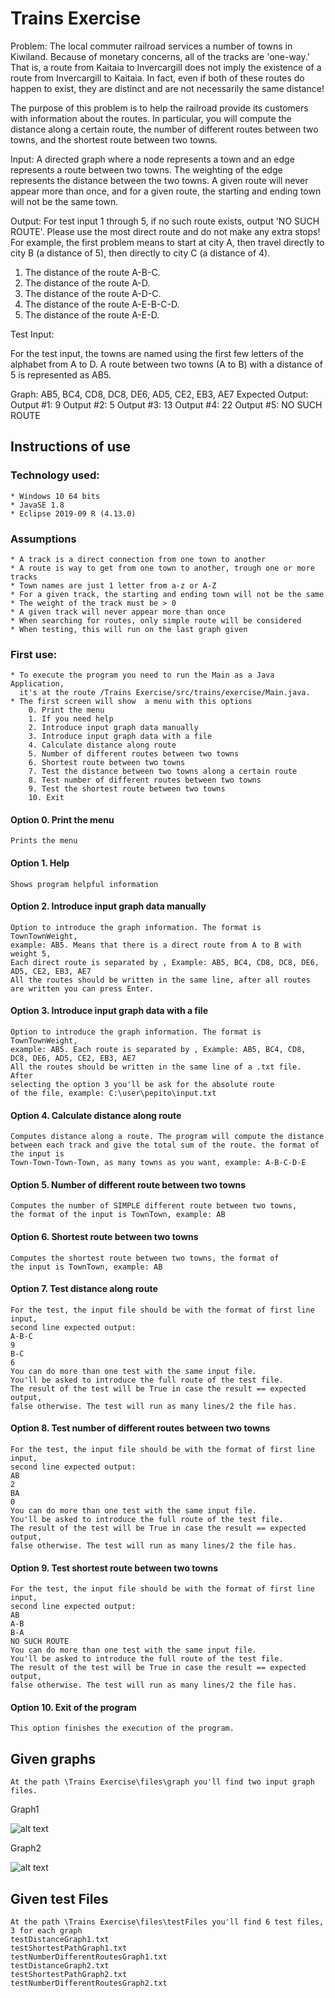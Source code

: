# Trains Exercise

Problem: The local commuter railroad services a number of towns in Kiwiland.  Because of monetary concerns, all of the tracks are 'one-way.' That is, a route from Kaitaia to Invercargill does not imply the existence of a route from Invercargill to Kaitaia. In fact, even if both of these routes do
happen to exist, they are distinct and are not necessarily the same distance!

The purpose of this problem is to help the railroad provide its customers with information about the routes. In particular, you will compute the distance along a certain route, the number of different routes between two towns, and the shortest route between two towns.

Input: A directed graph where a node represents a town and an edge represents a route between two towns. The weighting of the edge represents the distance between the two towns. A given route will never appear more than once, and for a given route, the starting and ending
town will not be the same town.

Output: For test input 1 through 5, if no such route exists, output 'NO SUCH ROUTE'. Please use the most direct route and do not make any
extra stops! For example, the first problem means to start at city A, then travel directly to city B (a distance of 5), then directly to city C (a distance
of 4).

1. The distance of the route A-B-C.
2. The distance of the route A-D.
3. The distance of the route A-D-C.
4. The distance of the route A-E-B-C-D.
5. The distance of the route A-E-D.

Test Input:

For the test input, the towns are named using the first few letters of the alphabet from A to D. A route between two towns (A to B) with a
distance of 5 is represented as AB5.

Graph: AB5, BC4, CD8, DC8, DE6, AD5, CE2, EB3, AE7
Expected Output:
Output #1: 9
Output #2: 5
Output #3: 13
Output #4: 22
Output #5: NO SUCH ROUTE

## Instructions of use

### Technology used: 
    * Windows 10 64 bits
    * JavaSE 1.8
    * Eclipse 2019-09 R (4.13.0)

### Assumptions
    * A track is a direct connection from one town to another
    * A route is way to get from one town to another, trough one or more tracks
    * Town names are just 1 letter from a-z or A-Z
    * For a given track, the starting and ending town will not be the same
    * The weight of the track must be > 0
    * A given track will never appear more than once
    * When searching for routes, only simple route will be considered
    * When testing, this will run on the last graph given

### First use:
    * To execute the program you need to run the Main as a Java Application,
      it's at the route /Trains Exercise/src/trains/exercise/Main.java.
    * The first screen will show  a menu with this options
        0. Print the menu
        1. If you need help
        2. Introduce input graph data manually
        3. Introduce input graph data with a file
        4. Calculate distance along route
        5. Number of different routes between two towns
        6. Shortest route between two towns
        7. Test the distance between two towns along a certain route
        8. Test number of different routes between two towns
        9. Test the shortest route between two towns
        10. Exit

#### Option 0. Print the menu
    Prints the menu

#### Option 1. Help
    Shows program helpful information

#### Option 2. Introduce input graph data manually 
    Option to introduce the graph information. The format is TownTownWeight, 
    example: AB5. Means that there is a direct route from A to B with weight 5,
    Each direct route is separated by , Example: AB5, BC4, CD8, DC8, DE6, AD5, CE2, EB3, AE7
    All the routes should be written in the same line, after all routes are written you can press Enter.

#### Option 3. Introduce input graph data with a file
    Option to introduce the graph information. The format is TownTownWeight,
    example: AB5. Each route is separated by , Example: AB5, BC4, CD8, DC8, DE6, AD5, CE2, EB3, AE7
    All the routes should be written in the same line of a .txt file. After
    selecting the option 3 you'll be ask for the absolute route
    of the file, example: C:\user\pepito\input.txt

#### Option 4. Calculate distance along route
    Computes distance along a route. The program will compute the distance
    between each track and give the total sum of the route. the format of the input is
    Town-Town-Town-Town, as many towns as you want, example: A-B-C-D-E

#### Option 5. Number of different route between two towns
    Computes the number of SIMPLE different route between two towns,
    the format of the input is TownTown, example: AB    

#### Option 6. Shortest route between two towns
    Computes the shortest route between two towns, the format of
    the input is TownTown, example: AB    

#### Option 7. Test distance along route
    For the test, the input file should be with the format of first line input,
    second line expected output:
    A-B-C
    9
    B-C
    6
    You can do more than one test with the same input file.
    You'll be asked to introduce the full route of the test file.
    The result of the test will be True in case the result == expected output,
    false otherwise. The test will run as many lines/2 the file has.

#### Option 8. Test number of different routes between two towns
    For the test, the input file should be with the format of first line input,
    second line expected output:
    AB
    2
    BA
    0
    You can do more than one test with the same input file.
    You'll be asked to introduce the full route of the test file.
    The result of the test will be True in case the result == expected output,
    false otherwise. The test will run as many lines/2 the file has.

#### Option 9. Test shortest route between two towns
    For the test, the input file should be with the format of first line input,
    second line expected output:
    AB
    A-B
    B-A
    NO SUCH ROUTE
    You can do more than one test with the same input file.
    You'll be asked to introduce the full route of the test file.
    The result of the test will be True in case the result == expected output,
    false otherwise. The test will run as many lines/2 the file has.

#### Option 10. Exit of the program
    This option finishes the execution of the program.

## Given graphs
    At the path \Trains Exercise\files\graph you'll find two input graph files.

Graph1


![alt text](https://raw.githubusercontent.com/sergio8215/Trains-Exercise/master/files/img/graph1.png)

Graph2


![alt text](https://raw.githubusercontent.com/sergio8215/Trains-Exercise/master/files/img/graph2.png)

## Given test Files
    At the path \Trains Exercise\files\testFiles you'll find 6 test files, 3 for each graph
    testDistanceGraph1.txt
    testShortestPathGraph1.txt
    testNumberDifferentRoutesGraph1.txt
    testDistanceGraph2.txt
    testShortestPathGraph2.txt
    testNumberDifferentRoutesGraph2.txt
